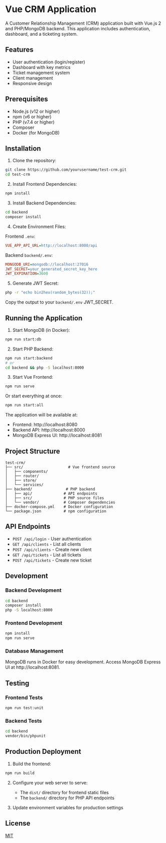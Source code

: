 # Vue CRM Application

A Customer Relationship Management (CRM) application built with Vue.js 2 and PHP/MongoDB backend. This application includes authentication, dashboard, and a ticketing system.

## Features

- User authentication (login/register)
- Dashboard with key metrics
- Ticket management system
- Client management
- Responsive design

## Prerequisites

- Node.js (v12 or higher)
- npm (v6 or higher)
- PHP (v7.4 or higher)
- Composer
- Docker (for MongoDB)

## Installation

1. Clone the repository:
```bash
git clone https://github.com/yourusername/test-crm.git
cd test-crm
```

2. Install Frontend Dependencies:
```bash
npm install
```

3. Install Backend Dependencies:
```bash
cd backend
composer install
```

4. Create Environment Files:

Frontend `.env`:
```ini
VUE_APP_API_URL=http://localhost:8000/api
```

Backend `backend/.env`:
```ini
MONGODB_URI=mongodb://localhost:27016
JWT_SECRET=your_generated_secret_key_here
JWT_EXPIRATION=3600
```

5. Generate JWT Secret:
```bash
php -r "echo bin2hex(random_bytes(32));"
```
Copy the output to your `backend/.env` JWT_SECRET.

## Running the Application

1. Start MongoDB (in Docker):
```bash
npm run start:db
```

2. Start PHP Backend:
```bash
npm run start:backend
# or
cd backend && php -S localhost:8000
```

3. Start Vue Frontend:
```bash
npm run serve
```

Or start everything at once:
```bash
npm run start:all
```

The application will be available at:
- Frontend: http://localhost:8080
- Backend API: http://localhost:8000
- MongoDB Express UI: http://localhost:8081

## Project Structure

```
test-crm/
├── src/                    # Vue frontend source
│   ├── components/
│   ├── router/
│   ├── store/
│   └── services/
├── backend/               # PHP backend
│   ├── api/              # API endpoints
│   ├── src/              # PHP source files
│   └── vendor/           # Composer dependencies
├── docker-compose.yml    # Docker configuration
└── package.json          # npm configuration
```

## API Endpoints

- `POST /api/login` - User authentication
- `GET /api/clients` - List all clients
- `POST /api/clients` - Create new client
- `GET /api/tickets` - List all tickets
- `POST /api/tickets` - Create new ticket

## Development

### Backend Development
```bash
cd backend
composer install
php -S localhost:8000
```

### Frontend Development
```bash
npm install
npm run serve
```

### Database Management
MongoDB runs in Docker for easy development. Access MongoDB Express UI at http://localhost:8081.

## Testing

### Frontend Tests
```bash
npm run test:unit
```

### Backend Tests
```bash
cd backend
vendor/bin/phpunit
```

## Production Deployment

1. Build the frontend:
```bash
npm run build
```

2. Configure your web server to serve:
   - The `dist/` directory for frontend static files
   - The `backend/` directory for PHP API endpoints

3. Update environment variables for production settings

## License

[MIT](LICENSE)
